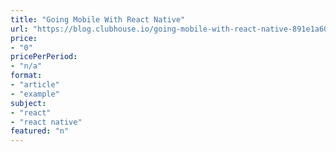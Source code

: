 ```yaml
---
title: "Going Mobile With React Native"
url: "https://blog.clubhouse.io/going-mobile-with-react-native-891e1a602465"
price: 
- "0"
pricePerPeriod: 
- "n/a"
format: 
- "article"
- "example"
subject: 
- "react"
- "react native"
featured: "n"
---
```

